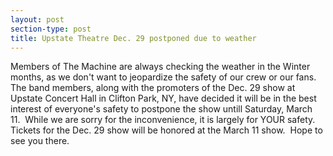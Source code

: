 ```yaml
---
layout: post
section-type: post
title: Upstate Theatre Dec. 29 postponed due to weather
---
```


<p>Members of The Machine are always checking the weather in the Winter months, as we don't want to jeopardize the safety of our crew or our fans.&nbsp; The band members, along with the promoters of the Dec. 29 show at Upstate Concert Hall in Clifton Park, NY, have decided it will be in the best interest of everyone's safety to postpone the show untill Saturday, March 11.&nbsp; While we are sorry for the inconvenience, it is largely for YOUR safety.&nbsp; Tickets for the Dec. 29 show will be honored at the March 11 show.&nbsp; Hope to see you there.</p>
